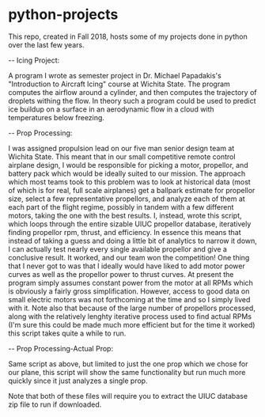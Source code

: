 # python-projects

This repo, created in Fall 2018, hosts some of my projects done in python over the last few years.


-- Icing Project:

A program I wrote as semester project in Dr. Michael Papadakis's "Introduction to Aircraft Icing" course at Wichita State.
The program computes the airflow around a cylinder, and then computes the trajectory of droplets withing the flow.
In theory such a program could be used to predict ice buildup on a surface in an aerodynamic flow in a cloud with temperatures below freezing.

-- Prop Processing:

I was assigned propulsion lead on our five man senior design team at Wichita State. This meant that in our small competitive remote control airplane design, I would be responsible for picking a motor, propellor, and battery pack which would be ideally suited to our mission. The approach which most teams took to this problem was to look at historical data (most of which is for real, full scale airplanes) get a ballpark estimate for propellor size, select a few representative propellors, and analyze each of them at each part of the flight regime, possibly in tandem with a few different motors, taking the one with the best results.
I, instead, wrote this script, which loops through the entire sizable UIUC propellor database, iteratively finding propellor rpm, thrust, and efficiency.
In essence this means that instead of taking a guess and doing a little bit of analytics to narrow it down, I can actually test nearly every single available propellor and give a conclusive result. It worked, and our team won the competition!
One thing that I never got to was that I ideally would have liked to add motor power curves as well as the propellor power to thrust curves. At present the program simply assumes constant power from the motor at all RPMs which is obviously a fairly gross simplification. However, access to good data on small electric motors was not forthcoming at the time and so I simply lived with it.
Note also that because of the large number of propellors processed, along with the relatively lenghty iterative process used to find actual RPMs (I'm sure this could be made much more efficient but for the time it worked) this script takes quite a while to run.

-- Prop Processing-Actual Prop:

Same script as above, but limited to just the one prop which we chose for our plane, this script will show the same functionality but run much more quickly since it just analyzes a single prop.

Note that both of these files will require you to extract the UIUC database zip file to run if downloaded.

